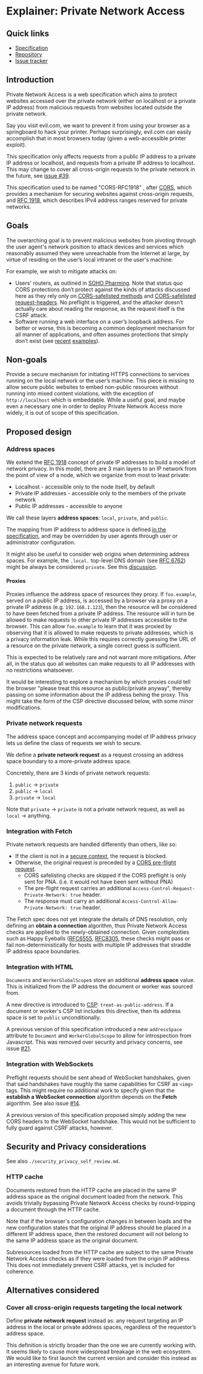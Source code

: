 # Explainer: Private Network Access

## Quick links

- [Specification](https://wicg.github.io/private-network-access)
- [Repository](https://github.com/WICG/private-network-access)
- [Issue tracker](https://github.com/WICG/private-network-access/issues)

## Introduction

Private Network Access is a web specification which aims to protect websites
accessed over the private network (either on localhost or a private IP address)
from malicious requests from websites located outside the private network.

Say you visit evil.com, we want to prevent it from using your browser as a
springboard to hack your printer. Perhaps surprisingly, evil.com can easily
accomplish that in most browsers today (given a web-accessible printer
exploit).

This specification only affects requests from a public IP address to a private
IP address or localhost, and requests from a private IP address to localhost.
This may change to cover all cross-origin requests to the private network in
the future, see [issue #39](https://github.com/WICG/private-network-access/issues/39).

This specification used to be named "CORS-RFC1918" , after
[CORS](https://developer.mozilla.org/en-US/docs/Web/HTTP/CORS), which
provides a mechanism for securing websites against cross-origin requests,
and [RFC 1918](https://tools.ietf.org/html/rfc1918), which describes IPv4
address ranges reserved for private networks.

## Goals

The overarching goal is to prevent malicious websites from pivoting through
the user agent's network position to attack devices and services which
reasonably assumed they were unreachable from the Internet at large, by
virtue of residing on the user’s local intranet or the user's machine.

For example, we wish to mitigate
attacks on:

- Users' routers, as outlined in
  [SOHO Pharming](https://331.cybersec.fun/TeamCymruSOHOPharming.pdf).
  Note that status quo CORS protections don’t protect against the kinds of
  attacks discussed here as they rely only on
  [CORS-safelisted methods](https://fetch.spec.whatwg.org/#cors-safelisted-method)
  and
  [CORS-safelisted request-headers](https://fetch.spec.whatwg.org/#cors-safelisted-request-header).
  No preflight is triggered, and the attacker doesn’t actually care about
  reading the response, as the request itself is the CSRF attack.
- Software running a web interface on a user’s loopback address. For better or
  worse, this is becoming a common deployment mechanism for all manner of
  applications, and often assumes protections that simply don’t exist (see
  [recent](https://code.google.com/p/google-security-research/issues/detail?id=679)
  [examples](https://code.google.com/p/google-security-research/issues/detail?id=693)).

## Non-goals

Provide a secure mechanism for initiating HTTPS connections to services
running on the local network or the user’s machine. This piece is missing to
allow secure public websites to embed non-public resources without running into
mixed content violations, with the exception of `http://localhost` which is
embeddable. While a useful goal, and maybe even a necessary one in order to
deploy Private Network Access more widely, it is out of scope of this
specification.

## Proposed design

### Address spaces

We extend the [RFC 1918](https://tools.ietf.org/html/rfc1918) concept of
private IP addresses to build a model of network privacy. In this model,
there are 3 main layers to an IP network from the point of view of a node,
which we organize from most to least private:

- Localhost - accessible only to the node itself, by default
- Private IP addresses - accessible only to the members of the private network
- Public IP addresses - accessible to anyone

We call these layers **address spaces**: `local`, `private`, and `public`.

The mapping from IP address to address space is defined [in the specification](
https://wicg.github.io/private-network-access/#ip-address-space), and may be
overridden by user agents through user or administrator configuration.

It might also be useful to consider web origins when determining address spaces.
For example, the `.local.` top-level DNS domain (see
[RFC 6762](https://tools.ietf.org/html/rfc6762)) might be always be considered
`private`. See this
[discussion](https://github.com/WICG/private-network-access/issues/4).

#### Proxies

Proxies influence the address space of resources they proxy. If `foo.example`,
served on a public IP address, is accessed by a browser via a proxy on a private
IP address (e.g. `192.168.1.123`), then the resource will be considered to have
been fetched from a private IP address. The resource will in turn be allowed to
make requests to other private IP addresses accessible to the browser. This can
allow `foo.example` to learn that it was proxied by observing that it is allowed
to make requests to private addresses, which is a privacy information leak.
While this requires correctly guessing the URL of a resource on the private
network, a single correct guess is sufficient.

This is expected to be relatively rare and not warrant more mitigations. After
all, in the status quo all websites can make requests to all IP addresses with
no restrictions whatsoever.

It would be interesting to explore a mechanism by which proxies could tell the
browser "please treat this resource as public/private anyway", thereby passing
on some information about the IP address behing the proxy. This might take the
form of the CSP directive discussed below, with some minor modifications.

### Private network requests

The address space concept and accompanying model of IP address privacy lets us
define the class of requests we wish to secure.

We define a **private network request** as a request crossing an address space
boundary to a more-private address space.

Concretely, there are 3 kinds of private network requests:

1. `public` -> `private`
2. `public` -> `local`
3. `private` -> `local`

Note that `private` -> `private` is not a private network request, as well as
`local` -> anything.

### Integration with Fetch

Private network requests are handled differently than others, like so:

- If the client is not in a
  [secure context](https://www.w3.org/TR/secure-contexts/), the request is
  blocked. 
- Otherwise, the original request is preceded by a
  [CORS pre-flight request](https://fetch.spec.whatwg.org/#cors-preflight-request).
  - CORS safelisting checks are skipped if the CORS preflight is only sent for PNA.
    (i.e. it would not have been sent without PNA)
  - The pre-flight request carries an additional
    `Access-Control-Request-Private-Network: true` header.
  - The response must carry an additional
    `Access-Control-Allow-Private-Network: true` header.

The Fetch spec does not yet integrate the details of DNS resolution,
only defining an **obtain a connection** algorithm, thus Private Network Access
checks are applied to the newly-obtained connection. Given complexities such as
Happy Eyeballs ([RFC6555](https://datatracker.ietf.org/doc/html/rfc6555),
[RFC8305](https://datatracker.ietf.org/doc/html/rfc8305), these checks might
pass or fail non-deterministically for hosts with multiple IP addresses that
straddle IP address space boundaries.

### Integration with HTML

`Document`s and `WorkerGlobalScope`s store an additional **address space**
value. This is initialized from the IP address the document or worker was
sourced from.

A new directive is introduced to
[CSP](https://developer.mozilla.org/en-US/docs/Web/HTTP/CSP):
`treat-as-public-address`. If a document or worker's CSP list includes this
directive, then its address space is set to `public` unconditionally.

A previous version of this specification introduced a new `addressSpace`
attribute to `Document` and `WorkerGlobalScope` to allow for introspection from
Javascript. This was removed over security and privacy concerns, see issue
[#21](https://github.com/wicg/private-network-access/issues/21).

### Integration with WebSockets

Preflight requests should be sent ahead of WebSocket handshakes, given that said
handshakes have roughly the same capabilities for CSRF as `<img>` tags. This
might require no additional work to specify given that the **establish a
WebSocket connection** algorithm depends on the **Fetch** algorithm. See also
issue [#14](https://github.com/wicg/private-network-access/issues/14).

A previous version of this specification proposed simply adding the new CORS
headers to the WebSocket handshake. This would not be sufficient to fully guard
against CSRF attacks, however.

## Security and Privacy considerations

See also `./security_privacy_self_review.md`.

### HTTP cache

Documents restored from the HTTP cache are placed in the same IP address space
as the original document loaded from the network. This avoids trivially
bypassing Private Network Access checks by round-tripping a document through the
HTTP cache.

Note that if the browser's configuration changes in between loads and the new
configuration states that the original IP address should be placed in a
different IP address space, then the restored document will not belong to the
same IP address space as the original document.

Subresources loaded from the HTTP cache are subject to the same Private Network
Access checks as if they were loaded from the origin IP address. This does not
immediately prevent CSRF attacks, yet is included for coherence.

## Alternatives considered

### Cover all cross-origin requests targeting the local network

Define **private network request** instead as: any request targeting an IP
address in the local or private address spaces, regardless of the requestor’s
address space.

This definition is strictly broader than the one we are currently working
with. It seems likely to cause more widespread breakage in the web ecosystem.
We would like to first launch the current version and consider this instead
as an interesting avenue for future work.
